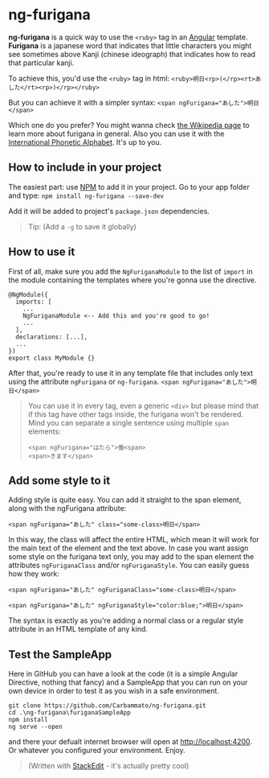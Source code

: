 # ng-furigana

**ng-furigana** is a quick way to use the `<ruby>` tag in an [Angular](https://angular.io) template. **Furigana** is a japanese word that indicates that little characters you might see sometimes above Kanji (chinese ideograph) that indicates how to read that particular kanji.

To achieve this, you'd use the `<ruby>` tag in html:
`<ruby>明日<rp>(</rp><rt>あした</rt><rp>)</rp></ruby>`

But you can achieve it with a simpler syntax:
`<span ngFurigana="あした">明日</span>`

Which one do you prefer? You might wanna check [the Wikipedia page](https://en.wikipedia.org/wiki/Furigana) to learn more about furigana in general. Also you can use it with the [International Phonetic Alphabet](https://en.wikipedia.org/wiki/International_Phonetic_Alphabet). It's up to you.

## How to include in your project

The easiest part: use [NPM](https://www.npmjs.com/) to add it in your project. Go to your app folder and type:
`npm install ng-furigana --save-dev`

Add it will be added to project's `package.json` dependencies.

> Tip: (Add a `-g` to save it globally)

## How to use it

First of all, make sure you add the `NgFuriganaModule` to the list of `import` in the module containing the templates where you're gonna use the directive.

```
@NgModule({
  imports: [
    ...
    NgFuriganaModule <-- Add this and you're good to go!
    ...
  ],
  declarations: [...],
  ...
})
export class MyModule {}
```

After that, you're ready to use it in any template file that includes only text using the attribute `ngFurigana` or `ng-furigana`.
`<span ngFurigana="あした">明日</span>`

> You can use it in every tag, even a generic `<div>` but please mind that if this tag have other tags inside, the furigana won't be rendered.  
> Mind you can separate a single sentence using multiple `span` elements:
>
> ```
> <span ngFurigana="はたら">働<span>
> <span>きます</span>
> ```

## Add some style to it

Adding style is quite easy. You can add it straight to the span element, along with the ngFurigana attribute:

`<span ngFurigana="あした" class="some-class>明日</span>`

In this way, the class will affect the entire HTML, which mean it will work for the main text of the element and the text above.
In case you want assign some style on the furigana text only, you may add to the span element the attributes `ngFuriganaClass` and/or `ngFuriganaStyle`. You can easily guess how they work:

`<span ngFurigana="あした" ngFuriganaClass="some-class>明日</span>`

`<span ngFurigana="あした" ngFuriganaStyle="color:blue;">明日</span>`

The syntax is exactly as you're adding a normal class or a regular style attribute in an HTML template of any kind.

## Test the SampleApp

Here in GitHub you can have a look at the code (it is a simple Angular Directive, nothing that fancy) and a SampleApp that you can run on your own device in order to test it as you wish in a safe environment.

```
git clone https://github.com/Carbammato/ng-furigana.git
cd .\ng-furigana\furiganaSampleApp
npm install
ng serve --open
```

and there your defualt internet browser will open at [http://localhost:4200](http://localhost:4200). Or whatever you configured your environment. Enjoy.

> (Written with [StackEdit](https://stackedit.io/) - it's actually pretty cool)
